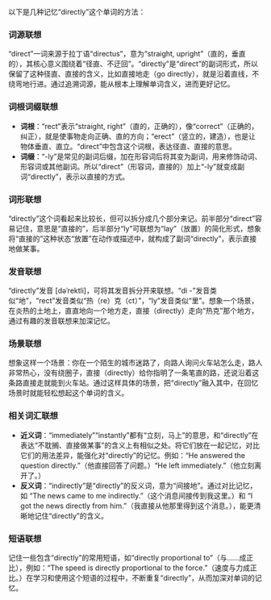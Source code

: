 以下是几种记忆“directly”这个单词的方法：

### 词源联想
“direct”一词来源于拉丁语“directus”，意为“straight, upright”（直的，垂直的），其核心意义围绕着“径直、不迂回”。“directly”是“direct”的副词形式，所以保留了这种径直、直接的含义，比如直接地走（go directly），就是沿着直线，不绕弯地行进。通过追溯词源，能从根本上理解单词含义，进而更好记忆。

### 词根词缀联想
- **词根**：“rect”表示“straight, right”（直的，正确的），像“correct”（正确的，纠正），就是使事物走向正确、直的方向；“erect”（竖立的，建造），也是让物体垂直、直立。“direct”中包含这个词根，表达径直、直接的意思。
- **词缀**：“-ly”是常见的副词后缀，加在形容词后将其变为副词，用来修饰动词、形容词或其他副词。所以“direct”（形容词，直接的）加上“-ly”就变成副词“directly”，表示以直接的方式。

### 词形联想
“directly”这个词看起来比较长，但可以拆分成几个部分来记。前半部分“direct”容易记住，意思是“直接的”，后半部分“ly”可联想为“lay”（放置）的简化形式，想象将“直接的”这种状态“放置”在动作或描述中，就构成了副词“directly”，表示直接地做某事。

### 发音联想
“directly”发音 [dəˈrektli]，可将其发音拆分开来联想。“di -”发音类似“地”，“rect”发音类似“热（re）克（ct）”，“ly”发音类似“里”。想象一个场景，在炎热的土地上，直直地向一个地方走，直接（directly）走向“热克”那个地方，通过有趣的发音联想来加深记忆。

### 场景联想
想象这样一个场景：你在一个陌生的城市迷路了，向路人询问火车站怎么走，路人非常热心，没有绕圈子，直接（directly）给你指明了一条笔直的路，还说沿着这条路直接走就能到火车站。通过这样具体的场景，把“directly”融入其中，在回忆场景时就能轻松想起这个单词的含义。

### 相关词汇联想
- **近义词**：“immediately”“instantly”都有“立刻，马上”的意思，和“directly”在表达“不耽搁、直接做某事”的含义上有相似之处。将它们放在一起记忆，对比它们的用法差异，能强化对“directly”的记忆。例如：“He answered the question directly.”（他直接回答了问题。）“He left immediately.”（他立刻离开了。）
- **反义词**：“indirectly”是“directly”的反义词，意为“间接地”。通过对比记忆，如 “The news came to me indirectly.”（这个消息间接传到我这里。）和 “I got the news directly from him.”（我直接从他那里得到这个消息。），能更清晰地记住“directly”的含义。

### 短语联想
记住一些包含“directly”的常用短语，如“directly proportional to”（与……成正比），例如：“The speed is directly proportional to the force.”（速度与力成正比。）在学习和使用这个短语的过程中，不断重复“directly”，从而加深对单词的记忆。 